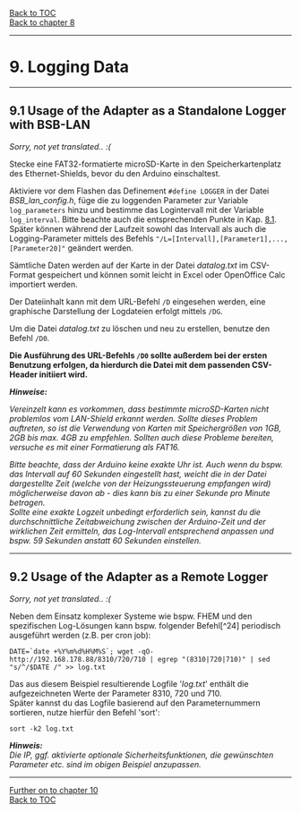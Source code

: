 [Back to TOC](toc.md)  
[Back to chapter 8](chap08.md)    
   
---      
    

    
# 9. Logging Data 
    
---
    
## 9.1 Usage of the Adapter as a Standalone Logger with BSB-LAN
*Sorry, not yet translated.. :(*     

Stecke eine FAT32-formatierte microSD-Karte in den
Speicherkartenplatz des Ethernet-Shields, bevor du den Arduino
einschaltest.  
        
Aktiviere vor dem Flashen das Definement `#define LOGGER` in der Datei
*BSB\_lan\_config.h*, füge die zu loggenden Parameter zur Variable
`log_parameters` hinzu und bestimme das Logintervall mit der Variable
`log_interval`. Bitte beachte auch die entsprechenden Punkte in Kap. [8.1](kap08.md#81-auflistung-und-beschreibung-der-url-befehle).
Später können während der Laufzeit sowohl das Intervall als auch die
Logging-Parameter mittels des Befehls
`"/L=[Intervall],[Parameter1],...,[Parameter20]"` geändert
werden.

Sämtliche Daten werden auf der Karte in der Datei *datalog.txt* im
CSV-Format gespeichert und können somit leicht in Excel oder OpenOffice
Calc importiert werden.  

Der Dateiinhalt kann mit dem URL-Befehl `/D` eingesehen werden, eine
graphische Darstellung der Logdateien erfolgt mittels `/DG`.  

Um die Datei *datalog.txt* zu löschen und neu zu erstellen, benutze den
Befehl `/D0`.  
    
**Die Ausführung des URL-Befehls `/D0` sollte außerdem bei der ersten Benutzung erfolgen,
da hierdurch die Datei mit dem passenden CSV-Header initiiert wird.**  
    
***Hinweise:***  
    
*Vereinzelt kann es vorkommen, dass bestimmte microSD-Karten nicht 
problemlos vom LAN-Shield erkannt werden. Sollte dieses 
Problem auftreten, so ist die Verwendung von Karten mit Speichergrößen 
von 1GB, 2GB bis max. 4GB zu empfehlen. Sollten auch diese Probleme 
bereiten, versuche es mit einer Formatierung als FAT16.*  
    
*Bitte beachte, dass der Arduino keine exakte Uhr ist. Auch wenn du bspw.
das Intervall auf 60 Sekunden eingestellt hast, weicht die in der Datei
dargestellte Zeit (welche von der Heizungssteuerung empfangen wird)
möglicherweise davon ab - dies kann bis zu einer Sekunde pro Minute
betragen.  
Sollte eine exakte Logzeit unbedingt erforderlich sein, kannst du die
durchschnittliche Zeitabweichung zwischen der Arduino-Zeit und der
wirklichen Zeit ermitteln, das Log-Intervall entsprechend anpassen und
bspw. 59 Sekunden anstatt 60 Sekunden einstellen.*  
    
---
    
## 9.2 Usage of the Adapter as a Remote Logger
*Sorry, not yet translated.. :(*     

Neben dem Einsatz komplexer Systeme wie bspw. FHEM und den spezifischen
Log-Lösungen kann bspw. folgender Befehl[^24] periodisch ausgeführt
werden (z.B. per cron job):
    
```
DATE=`date +%Y%m%d%H%M%S`; wget -qO- http://192.168.178.88/8310/720/710 | egrep "(8310|720|710)" | sed "s/^/$DATE /" >> log.txt  
```
    
Das aus diesem Beispiel resultierende Logfile \'*log.txt*\' enthält die
aufgezeichneten Werte der Parameter 8310, 720 und 710.\
Später kannst du das Logfile basierend auf den Parameternummern
sortieren, nutze hierfür den Befehl \'sort\':

`sort -k2 log.txt`  
    
***Hinweis:***  
*Die IP, ggf. aktivierte optionale Sicherheitsfunktionen, die gewünschten 
Parameter etc. sind im obigen Beispiel anzupassen.*  
    
       
---  
   
[Further on to chapter 10](chap10.md)      
[Back to TOC](toc.md)   



